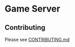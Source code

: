 # Game Server

## Contributing
Please see [CONTRIBUTING.md](https://github.com/Kittens-Rise-Up/server/blob/main/CONTRIBUTING.md)
